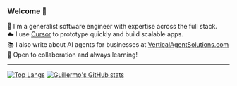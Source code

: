 ### Welcome 👋

🔨 I'm a generalist software engineer with expertise across the full stack.<br>
☁️ I use [Cursor](https://www.cursor.com/) to prototype quickly and build scalable apps.<br>
📚 I also write about AI agents for businesses at [VerticalAgentSolutions.com](https://verticalagentsolutions.com/)<br>
🌱 Open to collaboration and always learning!

---

[![Top Langs](https://github-readme-stats.vercel.app/api/top-langs/?username=guillearria&show_icons=true&theme=radical)](https://github.com/guillearria/)
[![Guillermo's GitHub stats](https://github-readme-stats.vercel.app/api?username=guillearria&show_icons=true&theme=radical)](https://github.com/guillearria/)
